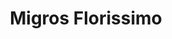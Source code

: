 ---
title: "Migros Florissimo"
url: /zuerich/migros-florissimo-jonas-furrer-strasse/
shop: Blumen
---